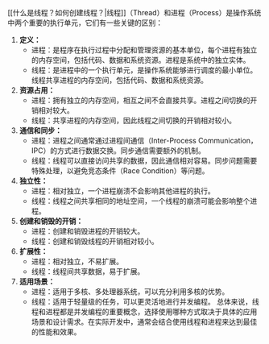 [[什么是线程？如何创建线程？|线程]]（Thread）和进程（Process）是操作系统中两个重要的执行单元，它们有一些关键的区别：
1. **定义：**
   - 进程：是程序在执行过程中分配和管理资源的基本单位，每个进程有独立的内存空间，包括代码、数据和系统资源。进程是系统中的独立实体。
   - 线程：是进程中的一个执行单元，是操作系统能够进行调度的最小单位。线程共享进程的内存空间，包括代码、数据和系统资源。
2. **资源占用：**
   - 进程：拥有独立的内存空间，相互之间不会直接共享。进程之间切换的开销相对较大。
   - 线程：共享进程的内存空间，因此线程之间切换的开销相对较小。
3. **通信和同步：**
   - 进程：进程之间通常通过进程间通信（Inter-Process Communication，IPC）的方式进行数据交换。同步通信需要额外的机制。
   - 线程：线程可以直接访问共享的数据，因此通信相对容易。同步问题需要特殊处理，以避免竞态条件（Race Condition）等问题。
4. **独立性：**
   - 进程：相对独立，一个进程崩溃不会影响其他进程的执行。
   - 线程：线程之间共享相同的地址空间，一个线程的崩溃可能会影响整个进程。
5. **创建和销毁的开销：**
   - 进程：创建和销毁进程的开销较大。
   - 线程：创建和销毁线程的开销相对较小。
6. **扩展性：**
   - 进程：相对独立，不易扩展。
   - 线程：线程间共享数据，易于扩展。
7. **适用场景：**
   - 进程：适用于多核、多处理器系统，可以充分利用多核的优势。
   - 线程：适用于轻量级的任务，可以更灵活地进行并发编程。
总体来说，线程和进程都是并发编程的重要概念，选择使用哪种方式取决于具体的应用场景和设计需求。在实际开发中，通常会结合使用线程和进程来达到最佳的性能和效果。